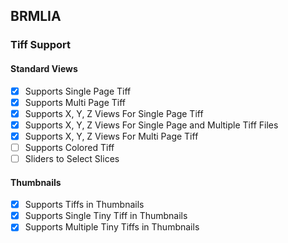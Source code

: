 ## BRMLIA
### Tiff Support

#### Standard Views
- [x] Supports Single Page Tiff
- [x] Supports Multi Page Tiff
- [x] Supports X, Y, Z Views For Single Page Tiff
- [x] Supports X, Y, Z Views For Single Page and Multiple Tiff Files
- [x] Supports X, Y, Z Views For Multi Page Tiff
- [ ] Supports Colored Tiff
- [ ] Sliders to Select Slices

#### Thumbnails
- [x] Supports Tiffs in Thumbnails
- [x] Supports Single Tiny Tiff in Thumbnails
- [x] Supports Multiple Tiny Tiffs in Thumbnails